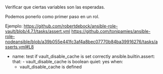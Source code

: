 Verificar que ciertas variables son las esperadas.

Podemos ponerlo como primer paso en un rol.

Ejemplo:
https://github.com/robertdebock/ansible-role-vault/blob/4.7.1/tasks/assert.yml
https://github.com/tonipamies/ansible-role-nodeansible/blob/a39b055e441fc3af4a8bec07770b84ba39916276/tasks/asserts.yml#L8

- name: test if vault_disable_cache is set correctly
  ansible.builtin.assert:
    that:
      - vault_disable_cache is boolean
    quiet: yes
  when:
    - vault_disable_cache is defined
